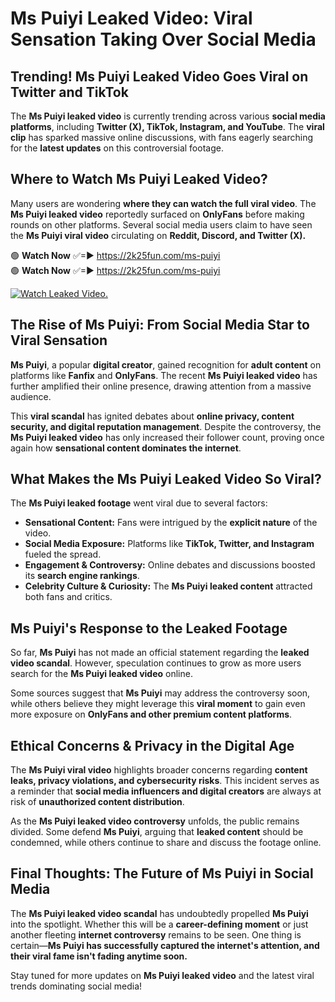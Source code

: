 # Ms Puiyi Leaked Video: Viral Sensation Taking Over Social Media

## **Trending! Ms Puiyi Leaked Video Goes Viral on Twitter and TikTok**
The **Ms Puiyi leaked video** is currently trending across various **social media platforms**, including **Twitter (X), TikTok, Instagram, and YouTube**. The **viral clip** has sparked massive online discussions, with fans eagerly searching for the **latest updates** on this controversial footage.

## **Where to Watch Ms Puiyi Leaked Video?**
Many users are wondering **where they can watch the full viral video**. The **Ms Puiyi leaked video** reportedly surfaced on **OnlyFans** before making rounds on other platforms. Several social media users claim to have seen the **Ms Puiyi viral video** circulating on **Reddit, Discord, and Twitter (X).**

🟢 **Watch Now** ✅=► https://2k25fun.com/ms-puiyi  
🟢 **Watch Now** ✅=► https://2k25fun.com/ms-puiyi  

[![Watch Leaked Video.](https://miro.medium.com/v2/resize:fit:828/format:webp/1*cilzJN44JGOrTw9NJCrNHA.gif "Watch Leaked Video")](https://2k25fun.com/ms-puiyi)

## **The Rise of Ms Puiyi: From Social Media Star to Viral Sensation**
**Ms Puiyi**, a popular **digital creator**, gained recognition for **adult content** on platforms like **Fanfix** and **OnlyFans**. The recent **Ms Puiyi leaked video** has further amplified their online presence, drawing attention from a massive audience.

This **viral scandal** has ignited debates about **online privacy, content security, and digital reputation management**. Despite the controversy, the **Ms Puiyi leaked video** has only increased their follower count, proving once again how **sensational content dominates the internet**.

## **What Makes the Ms Puiyi Leaked Video So Viral?**
The **Ms Puiyi leaked footage** went viral due to several factors:
- **Sensational Content:** Fans were intrigued by the **explicit nature** of the video.
- **Social Media Exposure:** Platforms like **TikTok, Twitter, and Instagram** fueled the spread.
- **Engagement & Controversy:** Online debates and discussions boosted its **search engine rankings**.
- **Celebrity Culture & Curiosity:** The **Ms Puiyi leaked content** attracted both fans and critics.

## **Ms Puiyi's Response to the Leaked Footage**
So far, **Ms Puiyi** has not made an official statement regarding the **leaked video scandal**. However, speculation continues to grow as more users search for the **Ms Puiyi leaked video** online.

Some sources suggest that **Ms Puiyi** may address the controversy soon, while others believe they might leverage this **viral moment** to gain even more exposure on **OnlyFans and other premium content platforms**.

## **Ethical Concerns & Privacy in the Digital Age**
The **Ms Puiyi viral video** highlights broader concerns regarding **content leaks, privacy violations, and cybersecurity risks**. This incident serves as a reminder that **social media influencers and digital creators** are always at risk of **unauthorized content distribution**.

As the **Ms Puiyi leaked video controversy** unfolds, the public remains divided. Some defend **Ms Puiyi**, arguing that **leaked content** should be condemned, while others continue to share and discuss the footage online.

## **Final Thoughts: The Future of Ms Puiyi in Social Media**
The **Ms Puiyi leaked video scandal** has undoubtedly propelled **Ms Puiyi** into the spotlight. Whether this will be a **career-defining moment** or just another fleeting **internet controversy** remains to be seen. One thing is certain—**Ms Puiyi has successfully captured the internet's attention, and their viral fame isn't fading anytime soon.**

Stay tuned for more updates on **Ms Puiyi leaked video** and the latest viral trends dominating social media!